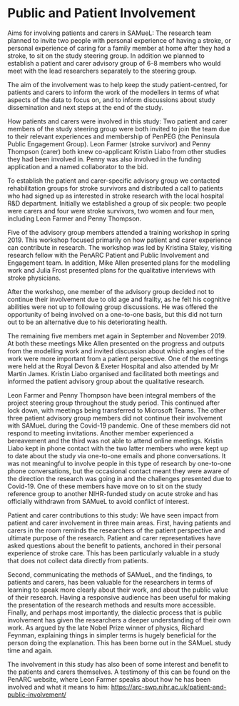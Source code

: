 # Public and Patient Involvement

Aims for involving patients and carers in SAMueL: The research team planned to invite two people with personal experience of having a stroke, or personal experience of caring for a family member at home after they had a stroke, to sit on the study steering group. In addition we planned to establish a patient and carer advisory group of 6-8 members who would meet with the lead researchers separately to the steering group. 

The aim of the involvement was to help keep the study patient-centred, for patients and carers to inform the work of the modellers in terms of what aspects of the data to focus on, and to inform discussions about study dissemination and next steps at the end of the study.

How patients and carers were involved in this study: Two patient and carer members of the study steering group were both invited to join the team due to their relevant experiences and membership of PenPEG (the Peninsula Public Engagement Group). Leon Farmer (stroke survivor) and Penny Thompson (carer) both knew co-applicant Kristin Liabo from other studies they had been involved in. Penny was also involved in the funding application and a named collaborator to the bid.

To establish the patient and carer-specific advisory group we contacted rehabilitation groups for stroke survivors and distributed a call to patients who had signed up as interested in stroke research with the local hospital R&D department. Initially we established a group of six people: two people were carers and four were stroke survivors, two women and four men, including Leon Farmer and Penny Thompson. 

Five of the advisory group members attended a training workshop in spring 2019. This workshop focused primarily on how patient and carer experience can contribute in research. The workshop was led by Kristina Staley, visiting research fellow with the PenARC Patient and Public Involvement and Engagement team. In addition, Mike Allen presented plans for the modelling work and Julia Frost presented plans for the qualitative interviews with stroke physicians. 

After the workshop, one member of the advisory group decided not to continue their involvement due to old age and frailty, as he felt his cognitive abilities were not up to following group discussions. He was offered the opportunity of being involved on a one-to-one basis, but this did not turn out to be an alternative due to his deteriorating health.

The remaining five members met again in September and November 2019. At both these meetings Mike Allen presented on the progress and outputs from the modelling work and invited discussion about which angles of the work were more important from a patient perspective. One of the meetings were held at the Royal Devon & Exeter Hospital and also attended by Mr Martin James. Kristin Liabo organised and facilitated both meetings and informed the patient advisory group about the qualitative research.

Leon Farmer and Penny Thompson have been integral members of the project steering group throughout the study period. This continued after lock down, with meetings being transferred to Microsoft Teams. The other three patient advisory group members did not continue their involvement with SAMueL during the Covid-19 pandemic. One of these members did not respond to meeting invitations. Another member experienced a bereavement and the third was not able to attend online meetings. Kristin Liabo kept in phone contact with the two latter members who were kept up to date about the study via one-to-one emails and phone conversations. It was not meaningful to involve people in this type of research by one-to-one phone conversations, but the occasional contact meant they were aware of the direction the research was going in and the challenges presented due to Covid-19. One of these members have move on to sit on the study reference group to another NIHR-funded study on acute stroke and has officially withdrawn from SAMueL to avoid conflict of interest.

Patient and carer contributions to this study: We have seen impact from patient and carer involvement in three main areas. First, having patients and carers in the room reminds the researchers of the patient perspective and ultimate purpose of the research. Patient and carer representatives have asked questions about the benefit to patients, anchored in their personal experience of stroke care. This has been particularly valuable in a study that does not collect data directly from patients.

Second, communicating the methods of SAMueL, and the findings, to patients and carers, has been valuable for the researchers in terms of learning to speak more clearly about their work, and about the public value of their research. Having a responsive audience has been useful for making the presentation of the research methods and results more accessible.
Finally, and perhaps most importantly, the dialectic process that is public involvement has given the researchers a deeper understanding of their own work. As argued by the late Nobel Prize winner of physics, Richard Feynman, explaining things in simpler terms is hugely beneficial for the person doing the explanation. This has been borne out in the SAMueL study time and again.

The involvement in this study has also been of some interest and benefit to the patients and carers themselves. A testimony of this can be found on the PenARC website, where Leon Farmer speaks about how he has been involved and what it means to him: https://arc-swp.nihr.ac.uk/patient-and-public-involvement/ 
